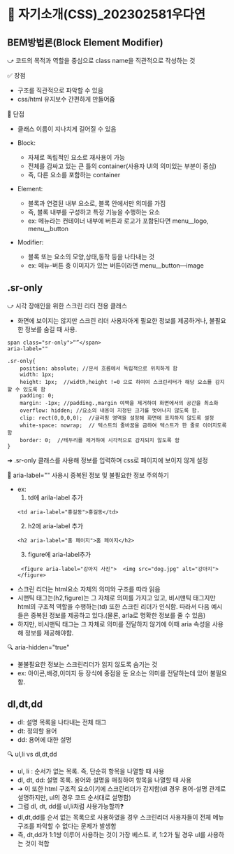 # 👋 자기소개(CSS)_202302581우다연


## BEM방법론(Block Element Modifier)
⤻ 코드의 목적과 역할을 중심으로 class name을 직관적으로 작성하는 것

✅ 장점
  - 구조를 직관적으로 파악할 수 있음
  - css/html 유지보수 간편하게 만들어줌

🔴 단점
  - 클래스 이름이 지나치게 길어질 수 있음

- Block:
  - 자체로 독립적인 요소로 재사용이 가능
  - 전체를 감싸고 있는 큰 틀의 container(사용자 UI의 의미있는 부분이 중심)
  - 즉, 다른 요소를 포함하는 container

- Element:
  - 블록과 연결된 내부 요소로, 블록 안에서만 의미를 가짐
  - 즉, 블록 내부를 구성하고 특정 기능을 수행하는 요소
  - ex: 메뉴라는 컨테이너 내부에 버튼과 로고가 포함된다면 menu__logo, menu__button

- Modifier:
  - 블록 또는 요소의 모양,상태,동작 등을 나타내는 것
  - ex: 메뉴-버튼 중 이미지가 있는 버튼이라면 menu__button—image


## .sr-only
⤻ 시각 장애인을 위한 스크린 리더 전용 클래스
- 화면에 보이지는 않지만 스크린 리더 사용자아게 필요한 정보를 제공하거나, 불필요한 정보를 숨길 때 사용.

```
span class="sr-only">“”</span>
aria-label=""
```

```
.sr-only{
    position: absolute; //문서 흐름에서 독립적으로 위치하게 함
    width: 1px;  
    height: 1px;  //width,height !=0 으로 하여여 스크린리터가 해당 요소를 감지할 수 있도록 함
    padding: 0;
    margin: -1px; //padding.,margin 여백을 제거하여 화면에서의 공간을 최소화
    overflow: hidden; //요소의 내용이 지정된 크기를 벗어나지 않도록 함.
    clip: rect(0,0,0,0);  //글리핑 영역을 설정해 화면에 표지하지 않도록 설정
    white-space: nowrap;  // 텍스트의 줄바꿈을 금하여 텍스트가 한 줄로 이어지도록 함
    border: 0;  //테두리를 제거하여 시각적으로 감지되지 않도록 함
}
```

➔ .sr-only 클래스를 사용해 정보를 입력하며 css로 페이지에 보이지 않게 설정 

🔴 aria-label=""  사용시 중복된 정보 및 불필요한 정보 주의하기
  - ex: 
    1. td에 arila-label 추가
    ```
    <td aria-label="홍길동">홍길동</td>
    ```
    2. h2에 aria-label 추가
    ```
    <h2 aria-label="홈 페이지">홈 페이지</h2>
    ```
    3. figure에 aria-label추가
    ```
     <figure aria-label="강아지 사진">  <img src="dog.jpg" alt="강아지"></figure>
    ```
  - 스크린 리더는 html요소 자체의 의미와 구조를 따라 읽음
  - 시맨틱 태그는(h2,figure)는 그 자체로 의미를 가지고 있고, 비시맨틱 태그지만 html의 구조적 역할을 수행하는(td) 또한 스크린 리더가 인식함. 따라서 다음 예시들은 중복된 정보를 제공하고 있다.(물론, arla로 명확한 정보를 줄 수 있음)
  - 하지만, 비시맨틱 태그는 그 자체로 의미를 전달하지 않기에 이때  aria 속성을 사용해 정보를 제공해야함.

🔍  aria-hidden="true" 
  - 불불필요한 정보는 스크린리더가 읽지 않도록 숨기는 것 
  - ex: 아이콘,배경,이미지 등 장식에 중점을 둔 요소는 의미를 전달하는데 있어 불필요함.


## dl,dt,dd
- dl: 설명 목록을 나타내는 전체 태그
- dt: 정의할 용어 
- dd: 용어에 대한 설명

🔍 ul,li  vs dl,dt,dd
  - ul, li :  순서가 없는 목록. 즉, 단순히 항목을 나열할 때 사용
  - dl, dt, dd: 설명 목록. 용어와 설명을 매칭하여 항목을 나열할 때 사용
  - ➔ 이 또한 html 구조적 요소이기에 스크린리더가 감지함(dl 경우 용어-설명 관계로 설명하지만, ul의 경우 코드 순서대로 설명함)
  -  그럼 dl, dt, dd를 ul,li처럼 사용가능할까❓
  -  dl,dt,dd를 순서 없는 목록으로 사용하였을 경우 스크린리더 사용자들이 전체 메뉴 구조를 파악할 수 없다는 문제가 발생함
  - 즉, dt,dd가 1:1쌍 이루어 사용하는 것이 가장 베스트. if, 1:2가 될 경우 ul를 사용하는 것이 적합







